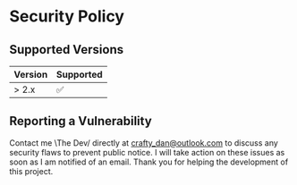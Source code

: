 # Security Policy

## Supported Versions

| Version | Supported          |
| ------- | ------------------ |
|  > 2.x  | :white_check_mark: |

## Reporting a Vulnerability

Contact me \The Dev/ directly at crafty_dan@outlook.com to discuss any security flaws to prevent public notice. I will take action on these issues as soon as I am notified of an email. Thank you for helping the development of this project.
